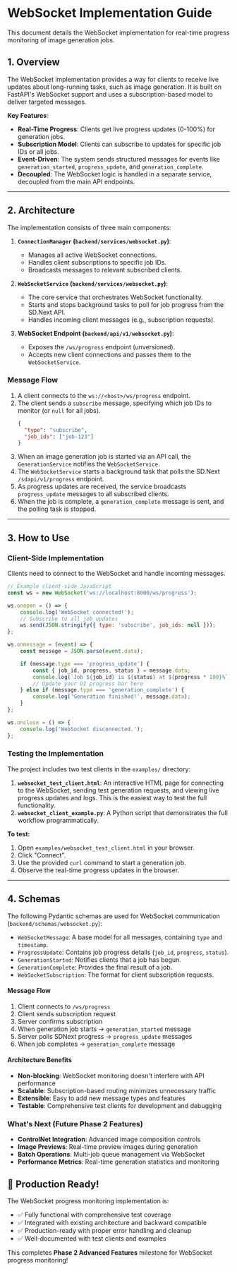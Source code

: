 # WebSocket Implementation Guide

This document details the WebSocket implementation for real-time progress monitoring of image generation jobs.

## 1. Overview

The WebSocket implementation provides a way for clients to receive live updates about long-running tasks, such as image generation. It is built on FastAPI's WebSocket support and uses a subscription-based model to deliver targeted messages.

**Key Features**:
-   **Real-Time Progress**: Clients get live progress updates (0-100%) for generation jobs.
-   **Subscription Model**: Clients can subscribe to updates for specific job IDs or all jobs.
-   **Event-Driven**: The system sends structured messages for events like `generation_started`, `progress_update`, and `generation_complete`.
-   **Decoupled**: The WebSocket logic is handled in a separate service, decoupled from the main API endpoints.

---

## 2. Architecture

The implementation consists of three main components:

1.  **`ConnectionManager` (`backend/services/websocket.py`)**:
    -   Manages all active WebSocket connections.
    -   Handles client subscriptions to specific job IDs.
    -   Broadcasts messages to relevant subscribed clients.

2.  **`WebSocketService` (`backend/services/websocket.py`)**:
    -   The core service that orchestrates WebSocket functionality.
    -   Starts and stops background tasks to poll for job progress from the SD.Next API.
    -   Handles incoming client messages (e.g., subscription requests).

3.  **WebSocket Endpoint (`backend/api/v1/websocket.py`)**:
    -   Exposes the `/ws/progress` endpoint (unversioned).
    -   Accepts new client connections and passes them to the `WebSocketService`.

### Message Flow

1.  A client connects to the `ws://<host>/ws/progress` endpoint.
2.  The client sends a `subscribe` message, specifying which job IDs to monitor (or `null` for all jobs).
    ```json
    {
      "type": "subscribe",
      "job_ids": ["job-123"]
    }
    ```
3.  When an image generation job is started via an API call, the `GenerationService` notifies the `WebSocketService`.
4.  The `WebSocketService` starts a background task that polls the SD.Next `/sdapi/v1/progress` endpoint.
5.  As progress updates are received, the service broadcasts `progress_update` messages to all subscribed clients.
6.  When the job is complete, a `generation_complete` message is sent, and the polling task is stopped.

---

## 3. How to Use

### Client-Side Implementation

Clients need to connect to the WebSocket and handle incoming messages.

```javascript
// Example client-side JavaScript
const ws = new WebSocket('ws://localhost:8000/ws/progress');

ws.onopen = () => {
    console.log('WebSocket connected!');
    // Subscribe to all job updates
    ws.send(JSON.stringify({ type: 'subscribe', job_ids: null }));
};

ws.onmessage = (event) => {
    const message = JSON.parse(event.data);

    if (message.type === 'progress_update') {
        const { job_id, progress, status } = message.data;
        console.log(`Job ${job_id} is ${status} at ${progress * 100}%`);
        // Update your UI progress bar here
    } else if (message.type === 'generation_complete') {
        console.log('Generation finished!', message.data);
    }
};

ws.onclose = () => {
    console.log('WebSocket disconnected.');
};
```

### Testing the Implementation

The project includes two test clients in the `examples/` directory:

1.  **`websocket_test_client.html`**: An interactive HTML page for connecting to the WebSocket, sending test generation requests, and viewing live progress updates and logs. This is the easiest way to test the full functionality.
2.  **`websocket_client_example.py`**: A Python script that demonstrates the full workflow programmatically.

**To test:**
1.  Open `examples/websocket_test_client.html` in your browser.
2.  Click "Connect".
3.  Use the provided `curl` command to start a generation job.
4.  Observe the real-time progress updates in the browser.

---

## 4. Schemas

The following Pydantic schemas are used for WebSocket communication (`backend/schemas/websocket.py`):

-   `WebSocketMessage`: A base model for all messages, containing `type` and `timestamp`.
-   `ProgressUpdate`: Contains job progress details (`job_id`, `progress`, `status`).
-   `GenerationStarted`: Notifies clients that a job has begun.
-   `GenerationComplete`: Provides the final result of a job.
-   `WebSocketSubscription`: The format for client subscription requests.


#### Message Flow
1. Client connects to `/ws/progress`
2. Client sends subscription request
3. Server confirms subscription
4. When generation job starts → `generation_started` message
5. Server polls SDNext progress → `progress_update` messages
6. When job completes → `generation_complete` message

#### Architecture Benefits
- **Non-blocking**: WebSocket monitoring doesn't interfere with API performance
- **Scalable**: Subscription-based routing minimizes unnecessary traffic
- **Extensible**: Easy to add new message types and features
- **Testable**: Comprehensive test clients for development and debugging

### What's Next (Future Phase 2 Features)

- **ControlNet Integration**: Advanced image composition controls
- **Image Previews**: Real-time preview images during generation
- **Batch Operations**: Multi-job queue management via WebSocket
- **Performance Metrics**: Real-time generation statistics and monitoring

## 🚀 Production Ready!

The WebSocket progress monitoring implementation is:
- ✅ Fully functional with comprehensive test coverage
- ✅ Integrated with existing architecture and backward compatible  
- ✅ Production-ready with proper error handling and cleanup
- ✅ Well-documented with test clients and examples

This completes **Phase 2 Advanced Features** milestone for WebSocket progress monitoring!
